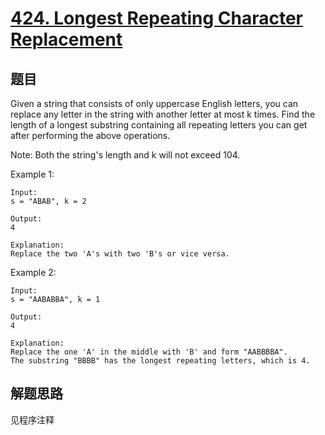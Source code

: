 # [424. Longest Repeating Character Replacement](https://leetcode-cn.com/problems/longest-repeating-character-replacement/)

## 题目

Given a string that consists of only uppercase English letters, you can replace any letter in the string with another letter at most k times. Find the length of a longest substring containing all repeating letters you can get after performing the above operations.

Note:
Both the string's length and k will not exceed 104.

Example 1:

```text
Input:
s = "ABAB", k = 2

Output:
4

Explanation:
Replace the two 'A's with two 'B's or vice versa.
```

Example 2:

```text
Input:
s = "AABABBA", k = 1

Output:
4

Explanation:
Replace the one 'A' in the middle with 'B' and form "AABBBBA".
The substring "BBBB" has the longest repeating letters, which is 4.
```

## 解题思路

见程序注释
